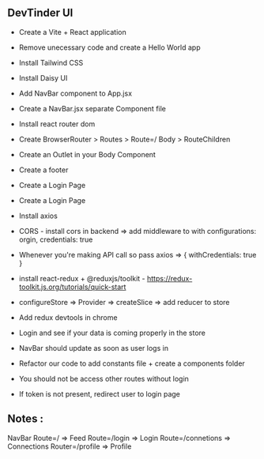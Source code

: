 ## DevTinder UI

- Create a Vite + React application
- Remove unecessary code and create a Hello World app

- Install Tailwind CSS
- Install Daisy UI
- Add NavBar component to App.jsx

- Create a NavBar.jsx separate Component file
- Install react router dom
- Create BrowserRouter > Routes > Route=/ Body > RouteChildren
- Create an Outlet in your Body Component
- Create a footer
- Create a Login Page

- Create a Login Page
- Install axios
- CORS - install cors in backend => add middleware to with configurations: orgin, credentials: true
- Whenever you're making API call so pass axios => { withCredentials: true }

- install react-redux + @reduxjs/toolkit - https://redux-toolkit.js.org/tutorials/quick-start
- configureStore => Provider => createSlice => add reducer to store
- Add redux devtools in chrome
- Login and see if your data is coming properly in the store
- NavBar should update as soon as user logs in
- Refactor our code to add constants file + create a components folder

- You should not be access other routes without login
- If token is not present, redirect user to login page

## Notes :

NavBar
Route=/ => Feed
Route=/login => Login
Route=/connetions => Connections
Router=/profile => Profile
